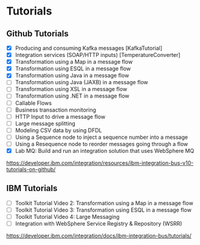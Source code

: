 # Tutorials

## Github Tutorials

- [x] Producing and consuming Kafka messages [KafkaTutorial]
- [x] Integration services (SOAP/HTTP inputs) [TemperatureConverter]
- [x] Transformation using a Map in a message flow
- [x] Transformation using ESQL in a message flow
- [x] Transformation using Java in a message flow
- [ ] Transformation using Java (JAXB) in a message flow
- [ ] Transformation using XSL in a message flow
- [ ] Transformation using .NET in a message flow
- [ ] Callable Flows
- [ ] Business transaction monitoring
- [ ] HTTP Input to drive a message flow
- [ ] Large message splitting
- [ ] Modeling CSV data by using DFDL
- [ ] Using a Sequence node to inject a sequence number into a message
- [ ] Using a Resequence node to reorder messages going through a flow
- [x] Lab MQ: Build and run an integration solution that uses WebSphere MQ

<https://developer.ibm.com/integration/resources/ibm-integration-bus-v10-tutorials-on-github/>

## IBM Tutorials

- [ ] Toolkit Tutorial Video 2: Transformation using a Map in a message flow
- [ ] Toolkit Tutorial Video 3: Transformation using ESQL in a message flow
- [ ] Toolkit Tutorial Video 4: Large Messaging
- [ ] Integration with WebSphere Service Registry & Repository (WSRR)

<https://developer.ibm.com/integration/docs/ibm-integration-bus/tutorials/>
